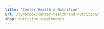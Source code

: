 ```yaml
---
title: "Center Health & Nutrition"
url: /lynbrook/center-health-and-nutrition/
shop: nutrition supplements
---
```

